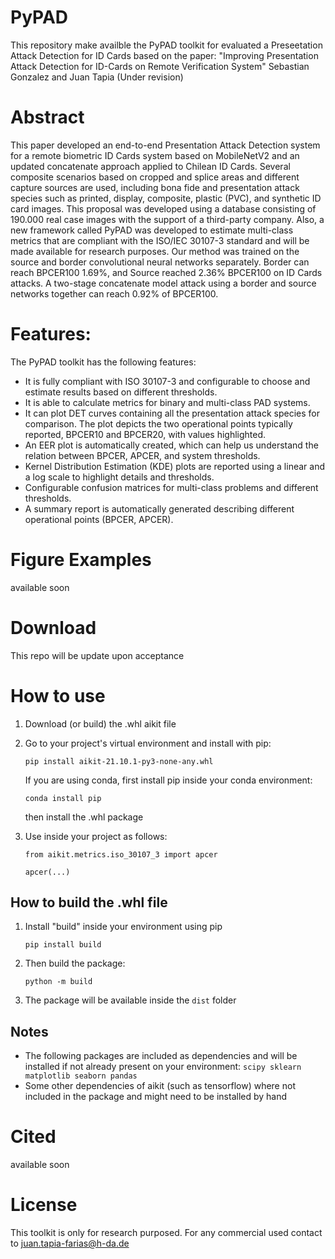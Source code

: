# PyPAD

This repository make availble the PyPAD toolkit for evaluated a Preseetation Attack Detection for ID Cards based on the paper: "Improving Presentation Attack Detection for ID-Cards on Remote Verification System" Sebastian Gonzalez and Juan Tapia (Under revision)


# Abstract
This paper developed an end-to-end Presentation Attack Detection system for a remote biometric ID Cards system based on MobileNetV2 and an updated concatenate approach applied to Chilean ID Cards. Several composite scenarios based on cropped and splice areas and different capture sources are
used, including bona fide and presentation attack species such as printed, display, composite, plastic (PVC), and synthetic ID card
images. This proposal was developed using a database consisting of 190.000 real case images with the support of a third-party
company. Also, a new framework called PyPAD was developed to estimate multi-class metrics that are compliant with the ISO/IEC 30107-3 standard
and will be made available for research purposes. Our method was trained on the source and border convolutional
neural networks separately. Border can reach BPCER100 1.69%, and Source reached 2.36% BPCER100 on ID Cards attacks. A two-stage concatenate model attack using a border and source networks together can reach 0.92% of BPCER100.

# Features:

The PyPAD toolkit has the following features:
- It is fully compliant with ISO 30107-3 and configurable to choose and estimate results based on different thresholds.
- It is able to calculate metrics for binary and multi-class PAD systems.
- It can plot DET curves containing all the presentation attack species for comparison. The plot depicts the two operational points typically reported, BPCER10 and BPCER20, with values highlighted.
- An EER plot is automatically created, which can help us understand the relation between BPCER, APCER, and system thresholds.
- Kernel Distribution Estimation (KDE) plots are reported using a linear and a log scale to highlight details and thresholds.
- Configurable confusion matrices for multi-class problems and different thresholds.
- A summary report is automatically generated describing different operational points (BPCER, APCER). 


# Figure Examples 
 available soon

# Download

This repo will be update upon acceptance

# How to use
1. Download (or build) the .whl aikit file
2. Go to your project's virtual environment and install with pip:

    `pip install aikit-21.10.1-py3-none-any.whl`

    If you are using conda, first install pip inside your conda environment:

    `conda install pip`

    then install the .whl package

3. Use inside your project as follows:

    ` from aikit.metrics.iso_30107_3 import apcer `

    `apcer(...)`

## How to build the .whl file
1. Install "build" inside your environment using pip

    ` pip install build `   
2. Then build the package:

    ` python -m build `   
3. The package will be available inside the `dist` folder

## Notes
* The following packages are included as dependencies and will be installed if not already present on your environment: `scipy
    sklearn
    matplotlib
    seaborn
    pandas`
* Some other dependencies of aikit (such as tensorflow) where not included in the package and might need to be installed by hand

# Cited
 available soon

# License
This toolkit is only for research purposed. For any commercial used contact to juan.tapia-farias@h-da.de
